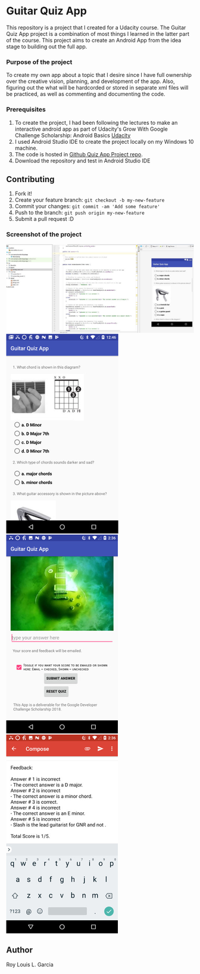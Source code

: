 # Guitar Quiz App

This repository is a project that I created for a Udacity course. The Guitar Quiz App project is a combination of most things I learned in the latter part of the course. This project aims to create an Android App from the idea stage to building out the full app. 

### Purpose of the project

To create my own app about a topic that I desire since I have full ownership over the creative vision, planning, and development of the app. Also, figuring out the what will be hardcorded or stored in separate xml files will be practiced, as well as commenting and documenting the code.


### Prerequisites

1. To create the project, I had been following the lectures to make an interactive android app as part of Udacity's Grow With Google Challenge Scholarship: Android Basics [Udacity](https://www.udacity.com/grow-with-google)
2. I used Android Studio IDE to create the project locally on my Windows 10 machine.
3. The code is hosted in [Github Quiz App Project repo](https://github.com/roylouislgarcia/quizapp.git).
4. Download the repository and test in Android Studio IDE

## Contributing

1. Fork it!
2. Create your feature branch: `git checkout -b my-new-feature`
3. Commit your changes: `git commit -am 'Add some feature'`
4. Push to the branch: `git push origin my-new-feature`
5. Submit a pull request :D

### Screenshot of the project

![Screenshot](code.jpg)
![Screenshot](1.jpg)
![Screenshot](2.jpg)
![Screenshot](3.jpg)



## Author

Roy Louis L. Garcia
